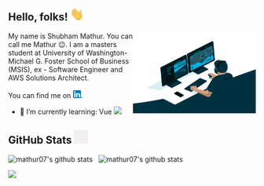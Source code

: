 ## Hello, folks! <img src="wave.gif" width="28">


<img align="right" alt="GIF" src="code.gif" width="250" height="166" />

My name is Shubham Mathur. You can call me Mathur :wink:.
I am a masters student at University of Washington- Michael G. Foster School of Business (MSIS), ex - Software Engineer and AWS Solutions Architect.
</br>
</br>
You can find me on [![LinkedIn][linkedinLogo]][1].

<!-- - 🔭 I’m currently working on: CodeReady Dependency Analytics [VScode](https://marketplace.visualstudio.com/items?itemName=redhat.fabric8-analytics) -->
- 🌱 I’m currently learning: Vue <img src="https://vuejs.org/images/logo.png" width="12">

## GitHub Stats <img src="graph.gif" width="28"> 

<img src="https://github-readme-stats.vercel.app/api?username=mathur07&count_private=true&show_icons=true&theme=buefy" alt="mathur07's github stats" height="160"> &nbsp; <img src="https://github-readme-stats.vercel.app/api/top-langs?username=mathur07&&layout=compact&count_private=true&show_icons=true&theme=buefy" alt="mathur07's github stats" height="160">

<p align="left"> 
  <img src=https://komarev.com/ghpvc/?username=mathur07&color=blue&style=plastic>
</p>
<!-- icons -->

[linkedinLogo]: linkedin.png

<!-- links to social media accounts -->
[1]: https://in.linkedin.com/in/mathur-shubham

<!--
- 👯 I’m looking to collaborate on ...
- 🤔 I’m looking for help with ...
- 💬 Ask me about ...
- 📫 How to reach me: ...
- ⚡ Fun fact: ...
-->
